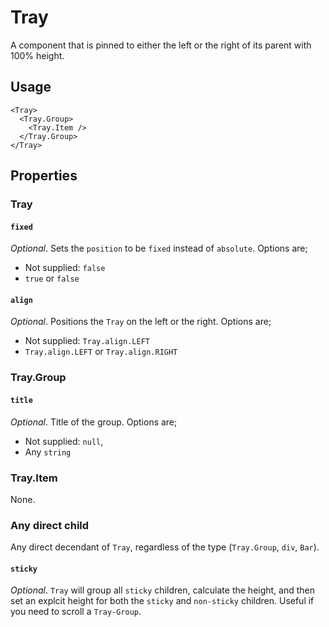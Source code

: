 # Tray

A component that is pinned to either the left or the right of its parent with 100% height.

## Usage

```
<Tray>
  <Tray.Group>
    <Tray.Item />
  </Tray.Group>
</Tray>
```

## Properties

### Tray

#### `fixed`

_Optional_. Sets the `position` to be `fixed` instead of `absolute`. Options are;

* Not supplied: `false`
* `true` or `false`

#### `align`

_Optional_. Positions the `Tray` on the left or the right. Options are;

* Not supplied: `Tray.align.LEFT`
* `Tray.align.LEFT` or `Tray.align.RIGHT`

### Tray.Group

#### `title`

_Optional_. Title of the group. Options are;

* Not supplied: `null`,
* Any `string`

### Tray.Item

None.

### Any direct child

Any direct decendant of `Tray`, regardless of the type (`Tray.Group`, `div`, `Bar`).

#### `sticky`

_Optional_. `Tray` will group all `sticky` children, calculate the height, and then set an explcit height for both the `sticky` and `non-sticky` children. Useful if you need to scroll a `Tray-Group`.